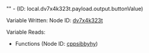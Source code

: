 "" - (ID: local.dv7x4k323t.payload.output.buttonValue)

Variable Written:
Node ID: [dv7x4k323t](../nodes/dv7x4k323t.md)

Variable Reads:
* Functions (Node ID: [cppsibbyhy](../nodes/cppsibbyhy.md))
